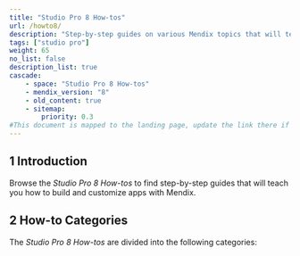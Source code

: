 ```yaml
---
title: "Studio Pro 8 How-tos"
url: /howto8/
description: "Step-by-step guides on various Mendix topics that will teach you how to build and customize apps."
tags: ["studio pro"]
weight: 65
no_list: false
description_list: true
cascade:
    - space: "Studio Pro 8 How-tos"
    - mendix_version: "8"
    - old_content: true
    - sitemap:
        priority: 0.3
#This document is mapped to the landing page, update the link there if renaming or moving the doc file.
---
```


## 1 Introduction

Browse the *Studio Pro 8 How-tos* to find step-by-step guides that will teach you how to build and customize apps with Mendix.

## 2 How-to Categories

The *Studio Pro 8 How-tos* are divided into the following categories:
